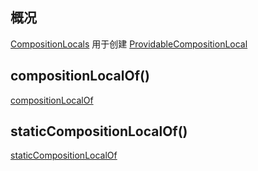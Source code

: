 ## 概况

[CompositionLocals](/API/UI/Compose/CompositionLocal/CompositionLocals/README.md)
用于创建 [ProvidableCompositionLocal](/API/UI/Compose/CompositionLocal/ProvidableCompositionLocal/README.md)

## compositionLocalOf()

[compositionLocalOf](compositionLocalOf.md ":include")

## staticCompositionLocalOf()

[staticCompositionLocalOf](staticCompositionLocalOf.md ":include")